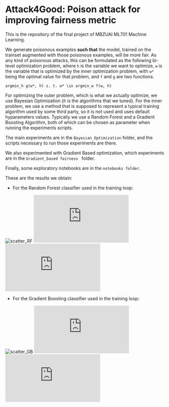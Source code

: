 # Attack4Good: Poison attack for improving fairness metric

This is the repository of the final project of MBZUAI ML701 Machine Learning.

We generate poisonous examples **such that** the model, trained on the trainset augmented with those poisonous examples, will be more fair. As any kind of poisonous attacks, this can be formulated as the following bi-level optimization problem, where `h` is the variable we want to optimize, `w` is the variable that is optimized by the inner optimization problem, with `w*` being the optimal value for that problem, and `f` and `g` are two functions.

`argmin_h g(w*, h) s. t. w* \in argmin_w f(w, h)`

For optimizing the outer problem, which is what we actually optimize, we use Bayesian Optimization (it is the algorithms that we tuned). For the inner problem, we use a method that is supposed to represent a typical training algorithm used by some third party, so it is not used and uses default hyparameters values. Typically we use a Random Forest and a Gradient Boosting Algorithm, both of which can be chosen as parameter when running the experiments scripts.

The main experiments are in the ``Bayesian_Optimization`` folder, and the scripts necessary to run those experiments are there.

We also experimented with Gradient Based optimization, which experiments are in the ``Gradient_based fairness `` folder.

Finally, some exploratory notebooks are in the ``notebooks folder``.


These are the results we obtain: 

- For the Random Forest classifier used in the training loop:


![scatter_RF](https://user-images.githubusercontent.com/31916524/144737209-65af5722-8334-4976-aada-339627f91810.png)
![RF_fairness.pdf](https://github.com/viewsetting/Attack4Good/files/7655392/RF_fairness.pdf)
![RF_acc.pdf](https://github.com/viewsetting/Attack4Good/files/7655389/RF_acc.pdf)




- For the Gradient Boosting classifier used in the training loop:

![scatter_GB](https://user-images.githubusercontent.com/31916524/144737211-503c3015-ec47-44b3-bf37-3588f099a636.png)
![GB_fairness.pdf](https://github.com/viewsetting/Attack4Good/files/7655386/GB_fairness.pdf)
 ![GB_acc.pdf](https://github.com/viewsetting/Attack4Good/files/7655388/GB_acc.pdf)
